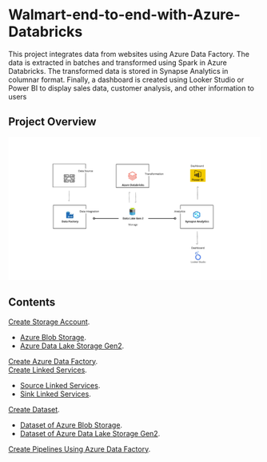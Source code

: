 # Walmart-end-to-end-with-Azure-Databricks
This project integrates data from websites using Azure Data Factory. The data is extracted in batches and transformed using Spark in Azure Databricks. The transformed data is stored in Synapse Analytics in columnar format. Finally, a dashboard is created using Looker Studio or Power BI to display sales data, customer analysis, and other information to users
## Project Overview
![0](/images/0.png)

## Contents 
[Create Storage Account](sections/01-cloud-sql-for-mysql-database.md).<br>
- [Azure Blob Storage](sections/01-cloud-sql-for-mysql-database.md#Hosting-MySQL-on-Cloud-SQL).<br>
- [Azure Data Lake Storage Gen2](sections/01-cloud-sql-for-mysql-database.md#Hosting-MySQL-on-Cloud-SQL).<br>

[Create Azure Data Factory](sections/01-cloud-sql-for-mysql-database.md).<br>
[Create Linked Services](sections/01-cloud-sql-for-mysql-database.md).<br>
- [Source Linked Services](sections/01-cloud-sql-for-mysql-database.md#Hosting-MySQL-on-Cloud-SQL).<br>
- [Sink Linked Services](sections/01-cloud-sql-for-mysql-database.md#Hosting-MySQL-on-Cloud-SQL).<br>

[Create Dataset](sections/01-cloud-sql-for-mysql-database.md).<br>
- [Dataset of Azure Blob Storage](sections/01-cloud-sql-for-mysql-database.md#Hosting-MySQL-on-Cloud-SQL).<br>
- [Dataset of Azure Data Lake Storage Gen2](sections/01-cloud-sql-for-mysql-database.md#Hosting-MySQL-on-Cloud-SQL).<br>

[Create Pipelines Using Azure Data Factory](sections/01-cloud-sql-for-mysql-database.md).<br>
